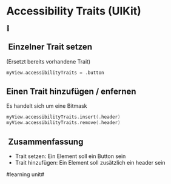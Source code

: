 # Accessibility Traits (UIKit)
🦮 

##  Einzelner Trait setzen

(Ersetzt bereits vorhandene Trait)
```swift
myView.accessibilityTraits = .button
```

## Einen Trait hinzufügen / enfernen

Es handelt sich um eine Bitmask

```swift
myView.accessibilityTraits.insert(.header)
myView.accessibilityTraits.remove(.header)
```

##  Zusammenfassung
- Trait setzen: Ein Element soll ein Button sein
- Trait hinzufügen: Ein Element soll zusätzlich ein header sein

#learning unit#